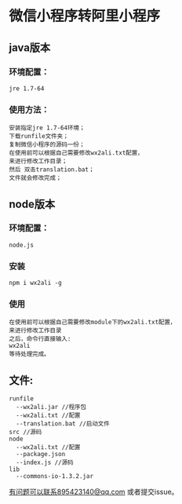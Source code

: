 # 微信小程序转阿里小程序 #
## java版本 ##
### 环境配置： ###
	jre 1.7-64
### 使用方法： ###
	安装指定jre 1.7-64环境；
	下载runfile文件夹；
	复制微信小程序的源码一份；
	在使用前可以根据自己需要修改wx2ali.txt配置，
	来进行修改工作目录；
	然后 双击translation.bat；
	文件就会修改完成；
## node版本 ##
### 环境配置： ###
	node.js
### 安装 ###
	npm i wx2ali -g
### 使用 ###
	在使用前可以根据自己需要修改module下的wx2ali.txt配置，
	来进行修改工作目录
	之后，命令行直接输入:
	wx2ali
	等待处理完成。
	
## 文件: ##
	runfile
	  --wx2ali.jar //程序包
	  --wx2ali.txt //配置
	  --translation.bat //启动文件
	src	//源码
	node
	  --wx2ali.txt //配置
 	  --package.json
	  --index.js //源码
	lib 
	  --commons-io-1.3.2.jar
	
有问题可以联系895423140@qq.com 或者提交issue。
	